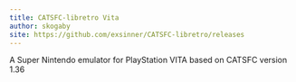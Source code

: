 ```yaml
---
title: CATSFC-libretro Vita
author: skogaby
site: https://github.com/exsinner/CATSFC-libretro/releases
---
```

A Super Nintendo emulator for PlayStation VITA based on CATSFC version 1.36
